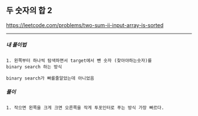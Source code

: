 ## 두 숫자의 합 2

https://leetcode.com/problems/two-sum-ii-input-array-is-sorted

---

<h5> 내 풀이법 </h5>

    1. 왼쪽부터 하나씩 탐색하면서 target에서 뺀 숫자 (찾아야하는숫자)를
    binary search 하는 방식

    binary search가 빠를줄알았는데 아니었음

<h5> 풀이 </h5>

    1. 작으면 왼쪽을 크게 크면 오른쪽을 작게 투포인터로 푸는 방식 가장 빠르다.
    
